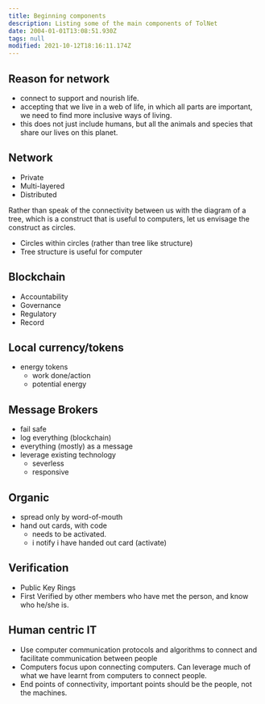 ```yaml
---
title: Beginning components
description: Listing some of the main components of TolNet
date: 2004-01-01T13:08:51.930Z
tags: null
modified: 2021-10-12T18:16:11.174Z
---
```


## Reason for network

- connect to support and nourish life.
- accepting that we live in a web of life, in which all parts are important, we need to find more inclusive ways of living.
- this does not just include humans, but all the animals and species that share our lives on this planet.

## Network

- Private
- Multi-layered
- Distributed

Rather than speak of the connectivity between us with the diagram of a tree, which is a construct that is useful to computers, let us envisage the construct as circles.

- Circles within circles (rather than tree like structure)
- Tree structure is useful for computer

## Blockchain

- Accountability
- Governance
- Regulatory
- Record

## Local currency/tokens

- energy tokens
  - work done/action
  - potential energy

## Message Brokers

- fail safe
- log everything (blockchain)
- everything (mostly) as a message
- leverage existing technology
  - severless
  - responsive

## Organic

- spread only by word-of-mouth
- hand out cards, with code
  - needs to be activated.
  - i notify i have handed out card (activate)

## Verification

- Public Key Rings
- First Verified by other members who have met the person, and know who he/she is.

## Human centric IT

- Use computer communication protocols and algorithms to connect and facilitate communication between people
- Computers focus upon connecting computers. Can leverage much of what we have learnt from computers to connect people.
- End points of connectivity, important points should be the people, not the machines.
